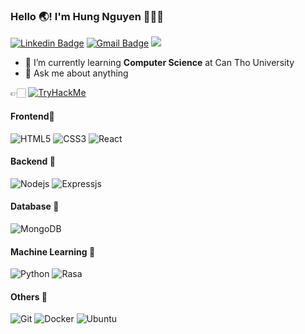 ### Hello 🌏! I'm Hung Nguyen 👋🇻🇳
[![Linkedin Badge](https://img.shields.io/badge/-hungnguyen-blue?style=flat&logo=Linkedin&logoColor=white&link=https://www.linkedin.com/in/hungnguyen-cosc/)](https://www.linkedin.com/in/hungnguyen-cosc/)
[![Gmail Badge](https://img.shields.io/badge/-hungnguyen.cosc-c14438?style=flat&logo=Gmail&logoColor=white&link=mailto:hungnguyen.cosc@gmail.com)](mailto:hungnguyen.cosc@gmail.com)
![](https://komarev.com/ghpvc/?username=hungnguyen7&color=brightgreen)
- 🌱 I’m currently learning **Computer Science** at Can Tho University
- 💬 Ask me about anything

👉🏻 [![TryHackMe](https://img.shields.io/badge/-tryhackme-red?style=flat-square&logo=tryhackme)](https://tryhackme.com/p/darto)
#### Frontend🤵
![HTML5](https://img.shields.io/badge/-HTML5-%23E44D27?style=flat-square&logo=html5&logoColor=ffffff)
![CSS3](https://img.shields.io/badge/-CSS3-%231572B6?style=flat-square&logo=css3)
![React](https://img.shields.io/badge/-React-%23282C34?style=flat-square&logo=react)
#### Backend 💓
![Nodejs](https://img.shields.io/badge/-Nodejs-black?style=flat-square&logo=Node.js)
![Expressjs](https://img.shields.io/badge/-Expressjs-black?style=flat-square&logo=express)
#### Database 🧠
![MongoDB](https://img.shields.io/badge/-MongoDB-black?style=flat-square&logo=mongodb)
#### Machine Learning 🤖
![Python](https://img.shields.io/badge/-Python-silver?style=flat-square&logo=python)
![Rasa](https://img.shields.io/badge/-rasa-silver?style=flat-square&logo=Rasa)
#### Others 🧰
![Git](https://img.shields.io/badge/-Git-%23F05032?style=flat-square&logo=git&logoColor=%23ffffff)
![Docker](https://img.shields.io/badge/-Docker-181717?style=flat-square&logo=docker)
![Ubuntu](http://img.shields.io/badge/-Ubuntu-A81D33?style=flat-square&logo=ubuntu&logoColor=ffffff)
